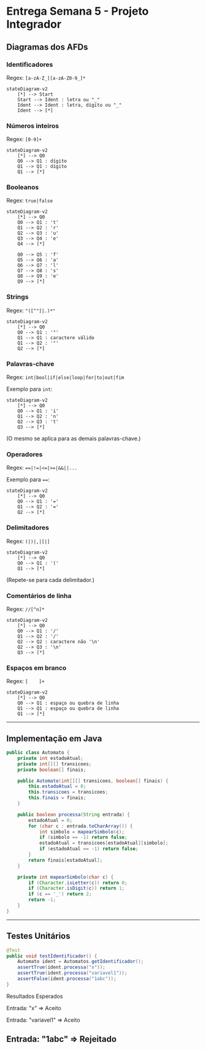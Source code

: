 # Entrega Semana 5 - Projeto Integrador

## Diagramas dos AFDs

### Identificadores
Regex: `[a-zA-Z_][a-zA-Z0-9_]*`

```mermaid
stateDiagram-v2
    [*] --> Start
    Start --> Ident : letra ou "_"
    Ident --> Ident : letra, dígito ou "_"
    Ident --> [*]
```

### Números inteiros
Regex: `[0-9]+`

```mermaid
stateDiagram-v2
    [*] --> Q0
    Q0 --> Q1 : dígito
    Q1 --> Q1 : dígito
    Q1 --> [*]
```

### Booleanos
Regex: `true|false`

```mermaid
stateDiagram-v2
    [*] --> Q0
    Q0 --> Q1 : 't'
    Q1 --> Q2 : 'r'
    Q2 --> Q3 : 'u'
    Q3 --> Q4 : 'e'
    Q4 --> [*]

    Q0 --> Q5 : 'f'
    Q5 --> Q6 : 'a'
    Q6 --> Q7 : 'l'
    Q7 --> Q8 : 's'
    Q8 --> Q9 : 'e'
    Q9 --> [*]
```

### Strings
Regex: `"([^"]|.)*"`

```mermaid
stateDiagram-v2
    [*] --> Q0
    Q0 --> Q1 : '"'
    Q1 --> Q1 : caractere válido
    Q1 --> Q2 : '"'
    Q2 --> [*]
```

### Palavras-chave
Regex: `int|bool|if|else|loop|for|to|out|fim`

Exemplo para `int`:

```mermaid
stateDiagram-v2
    [*] --> Q0
    Q0 --> Q1 : 'i'
    Q1 --> Q2 : 'n'
    Q2 --> Q3 : 't'
    Q3 --> [*]
```

(O mesmo se aplica para as demais palavras-chave.)

### Operadores
Regex: `==|!=|<=|>=|&&||...`

Exemplo para `==`:

```mermaid
stateDiagram-v2
    [*] --> Q0
    Q0 --> Q1 : '='
    Q1 --> Q2 : '='
    Q2 --> [*]
```

### Delimitadores
Regex: `(|)|,|[|]`

```mermaid
stateDiagram-v2
    [*] --> Q0
    Q0 --> Q1 : '('
    Q1 --> [*]
```

(Repete-se para cada delimitador.)

### Comentários de linha
Regex: `//[^n]*`

```mermaid
stateDiagram-v2
    [*] --> Q0
    Q0 --> Q1 : '/'
    Q1 --> Q2 : '/'
    Q2 --> Q2 : caractere não '\n'
    Q2 --> Q3 : '\n'
    Q3 --> [*]
```

### Espaços em branco
Regex: `[ 	
]+`

```mermaid
stateDiagram-v2
    [*] --> Q0
    Q0 --> Q1 : espaço ou quebra de linha
    Q1 --> Q1 : espaço ou quebra de linha
    Q1 --> [*]
```

---

## Implementação em Java

```java
public class Automato {
    private int estadoAtual;
    private int[][] transicoes;
    private boolean[] finais;

    public Automato(int[][] transicoes, boolean[] finais) {
        this.estadoAtual = 0;
        this.transicoes = transicoes;
        this.finais = finais;
    }

    public boolean processa(String entrada) {
        estadoAtual = 0;
        for (char c : entrada.toCharArray()) {
            int simbolo = mapearSimbolo(c);
            if (simbolo == -1) return false;
            estadoAtual = transicoes[estadoAtual][simbolo];
            if (estadoAtual == -1) return false;
        }
        return finais[estadoAtual];
    }

    private int mapearSimbolo(char c) {
        if (Character.isLetter(c)) return 0;
        if (Character.isDigit(c)) return 1;
        if (c == '_') return 2;
        return -1;
    }
}
```

---



## Testes Unitários

```java
@Test
public void testIdentificador() {
    Automato ident = Automatos.getIdentificador();
    assertTrue(ident.processa("x"));
    assertTrue(ident.processa("variavel1"));
    assertFalse(ident.processa("1abc"));
}
```
Resultados Esperados

Entrada: "x" => Aceito

Entrada: "variavel1" => Aceito 

Entrada: "1abc" => Rejeitado 
---
